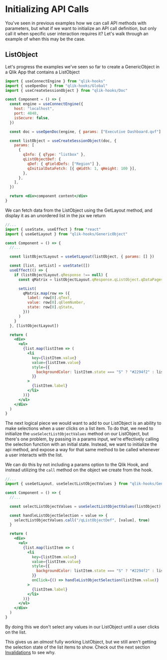 # Initializing API Calls

You've seen in previous examples how we can call API methods with parameters, but what if we want to initialize an API call definition, but only call it when specific user interaction requires it? Let's walk through an example of when this may be the case.

## ListObject

Let's progress the examples we've seen so far to create a GenericObject in a Qlik App that contains a ListObject

```jsx
import { useConnectEngine } from "qlik-hooks"
import { useOpenDoc } from "qlik-hooks/Global"
import { useCreateSessionObject } from "qlik-hooks/Doc"

const Component = () => {
  const engine = useConnectEngine({
    host: "localhost",
    port: 4848,
    isSecure: false,
  })

  const doc = useOpenDoc(engine, { params: ["Executive Dashboard.qvf"] })

  const listObject = useCreateSessionObject(doc, {
    params: [
      {
        qInfo: { qType: "listbox" },
        qListObjectDef: {
          qDef: { qFieldDefs: ["Region"] },
          qInitialDataFetch: [{ qWidth: 1, qHeight: 100 }],
        },
      },
    ],
  })

  return <div>component content</div>
}
```

We can fetch data from the ListObject using the GetLayout method, and display it as an unordered list in the jsx we return

```jsx
//...
import { useState, useEffect } from "react"
import { useGetLayout } from "qlik-hooks/GenericObject"

const Component = () => {
  //...

  const listObjectLayout = useGetLayout(listObject, { params: [] })

  const [list, setList] = useState([])
  useEffect(() => {
    if (listObjectLayout.qResponse !== null) {
      const qMatrix = listObjectLayout.qResponse.qListObject.qDataPages[0].qMatrix

      setList(
        qMatrix.map(row => ({
          label: row[0].qText,
          value: row[0].qElemNumber,
          state: row[0].qState,
        }))
      )
    }
  }, [listObjectLayout])

  return (
    <div>
      <ul>
        {list.map(listItem => (
          <li
            key={listItem.value}
            value={listItem.value}
            style={{
              backgroundColor: listItem.state === "S" ? "#2294f2" : listItem.state === "X" ? "#b1c0c7" : "#fff",
            }}
          >
            {listItem.label}
          </li>
        ))}
      </ul>
    </div>
  )
}
```

The next logical piece we would want to add to our ListObject is an ability to make selections when a user clicks on a list item. To do that, we need to initialize the `useSelectListObjectValues` method on our ListObject, but there's one problem, by passing in a params input, we're effectively calling the selection function with an initial state. Instead, we want to initialize the api method, and expose a way for that same method to be called whenever a user interacts with the list.

We can do this by not including a params option to the Qlik Hook, and instead utilizing the `call` method on the object we create from the hook.

```jsx
//...
import { useGetLayout, useSelectListObjectValues } from "qlik-hooks/GenericObject"

const Component = () => {
  //...

  const selectListObjectValues = useSelectListObjectValues(listObject)

  const handleListObjectSelection = value => {
    selectListObjectValues.call("/qListObjectDef", [value], true)
  }

  return (
    <div>
      <ul>
        {list.map(listItem => (
          <li
            key={listItem.value}
            value={listItem.value}
            style={{
              backgroundColor: listItem.state === "S" ? "#2294f2" : listItem.state === "X" ? "#b1c0c7" : "#fff",
            }}
            onClick={() => handleListObjectSelection(listItem.value)}
          >
            {listItem.label}
          </li>
        ))}
      </ul>
    </div>
  )
}
```

By doing this we don't select any values in our ListObject until a user clicks on the list.

This gives us an _almost_ fully working ListObject, but we still aren't getting the selection state of the list items to show. Check out the next section [Invalidations](./invalidations) to see why.
